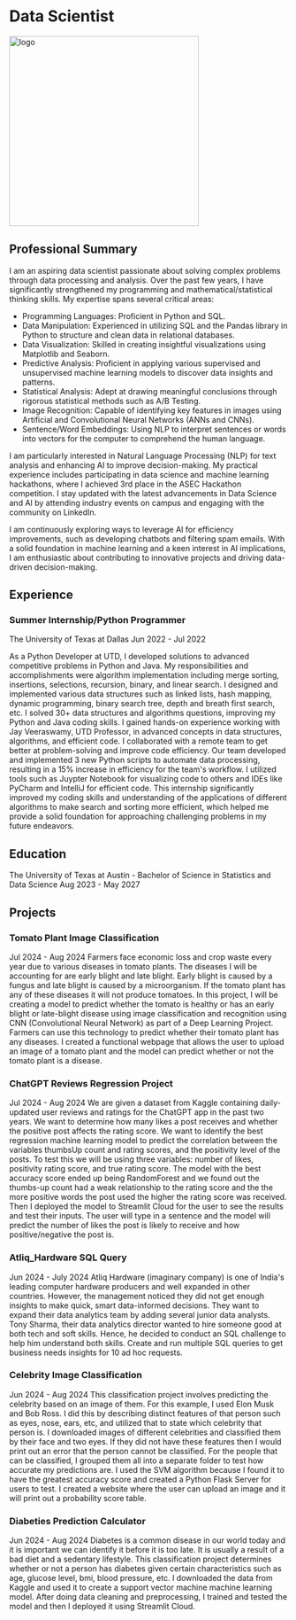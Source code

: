 # Data Scientist

<img width="343" alt="logo" src="https://github.com/user-attachments/assets/fd2e277e-9917-400f-b55b-e03d092b8040">


## Professional Summary

I am an aspiring data scientist passionate about solving complex problems through data processing and analysis. Over the past few years, I have significantly strengthened my programming and mathematical/statistical thinking skills. My expertise spans several critical areas:

- Programming Languages: Proficient in Python and SQL.
- Data Manipulation: Experienced in utilizing SQL and the Pandas library in Python to structure and clean data in relational databases.
- Data Visualization: Skilled in creating insightful visualizations using Matplotlib and Seaborn.
- Predictive Analysis: Proficient in applying various supervised and unsupervised machine learning models to discover data insights and patterns.
- Statistical Analysis: Adept at drawing meaningful conclusions through rigorous statistical methods such as A/B Testing.
- Image Recognition: Capable of identifying key features in images using Artificial and Convolutional Neural Networks (ANNs and CNNs).
- Sentence/Word Embeddings: Using NLP to interpret sentences or words into vectors for the computer to comprehend the human language. 

I am particularly interested in Natural Language Processing (NLP) for text analysis and enhancing AI to improve decision-making. My practical experience includes participating in data science and machine learning hackathons, where I achieved 3rd place in the ASEC Hackathon competition. I stay updated with the latest advancements in Data Science and AI by attending industry events on campus and engaging with the community on LinkedIn.

I am continuously exploring ways to leverage AI for efficiency improvements, such as developing chatbots and filtering spam emails. With a solid foundation in machine learning and a keen interest in AI implications, I am enthusiastic about contributing to innovative projects and driving data-driven decision-making.

## Experience

### Summer Internship/Python Programmer
The University of Texas at Dallas
Jun 2022 - Jul 2022

As a Python Developer at UTD, I developed solutions to advanced competitive problems in Python and Java. My responsibilities and accomplishments were algorithm implementation including merge sorting, insertions, selections, recursion, binary, and linear search. I designed and implemented various data structures such as linked lists, hash mapping, dynamic programming, binary search tree, depth and breath first search, etc. I solved 30+ data structures and algorithms questions, improving my Python and Java coding skills. I gained hands-on experience working with Jay Veeraswamy, UTD Professor, in advanced concepts in data structures, algorithms, and efficient code. I collaborated with a remote team to get better at problem-solving and improve code efficiency. Our team developed and implemented 3 new Python scripts to automate data processing, resulting in a 15% increase in efficiency for the team's workflow. I utilized tools such as Juypter Notebook for visualizing code to others and IDEs like PyCharm and IntelliJ for efficient code. This internship significantly improved my coding skills and understanding of the applications of different algorithms to make search and sorting more efficient, which helped me provide a solid foundation for approaching challenging problems in my future endeavors.

## Education

The University of Texas at Austin - Bachelor of Science in Statistics and Data Science
Aug 2023 - May 2027

## Projects

### Tomato Plant Image Classification
Jul 2024 - Aug 2024
Farmers face economic loss and crop waste every year due to various diseases in tomato plants. The diseases I will be accounting for are early blight and late blight. Early blight is caused by a fungus and late blight is caused by a microorganism. If the tomato plant has any of these diseases it will not produce tomatoes. In this project, I will be creating a model to predict whether the tomato is healthy or has an early blight or late-blight disease using image classification and recognition using CNN (Convolutional Neural Network) as part of a Deep Learning Project. Farmers can use this technology to predict whether their tomato plant has any diseases. I created a functional webpage that allows the user to upload an image of a tomato plant and the model can predict whether or not the tomato plant is a disease.


### ChatGPT Reviews Regression Project
Jul 2024 - Aug 2024
We are given a dataset from Kaggle containing daily-updated user reviews and ratings for the ChatGPT app in the past two years. We want to determine how many likes a post receives and whether the positive post affects the rating score. We want to identify the best regression machine learning model to predict the correlation between the variables thumbsUp count and rating scores, and the positivity level of the posts. To test this we will be using three variables: number of likes, positivity rating score, and true rating score. The model with the best accuracy score ended up being RandomForest and we found out the thumbs-up count had a weak relationship to the rating score and the the more positive words the post used the higher the rating score was received. Then I deployed the model to Streamlit Cloud for the user to see the results and test their inputs. The user will type in a sentence and the model will predict the number of likes the post is likely to receive and how positive/negative the post is.


### Atliq_Hardware SQL Query
Jun 2024 - July 2024
Atliq Hardware (imaginary company) is one of India's leading computer hardware producers and well expanded in other countries.
However, the management noticed they did not get enough insights to make quick, smart data-informed decisions. They want to expand their data analytics team by adding several junior data analysts. Tony Sharma, their data analytics director wanted to hire someone good at both tech and soft skills. Hence, he decided to conduct an SQL challenge to help him understand both skills. Create and run multiple SQL queries to get business needs insights for 10 ad hoc requests.


### Celebrity Image Classification
Jun 2024 - Aug 2024
This classification project involves predicting the celebrity based on an image of them. For this example, I used Elon Musk and Bob Ross. I did this by describing distinct features of that person such as eyes, nose, ears, etc, and utilized that to state which celebrity that person is. I downloaded images of different celebrities and classified them by their face and two eyes. If they did not have these features then I would print out an error that the person cannot be classified. For the people that can be classified, I grouped them all into a separate folder to test how accurate my predictions are. I used the SVM algorithm because I found it to have the greatest accuracy score and created a Python Flask Server for users to test. I created a website where the user can upload an image and it will print out a probability score table.

### Diabeties Prediction Calculator
Jun 2024 - Aug 2024
Diabetes is a common disease in our world today and it is important we can identify it before it is too late. It is usually a result of a bad diet and a sedentary lifestyle. 
This classification project determines whether or not a person has diabetes given certain characteristics such as age, glucose level, bmi, blood pressure, etc. I downloaded the data
from Kaggle and used it to create a support vector machine machine learning model. After doing data cleaning and preprocessing, I trained and tested the model and then I deployed it using Streamlit Cloud. 


